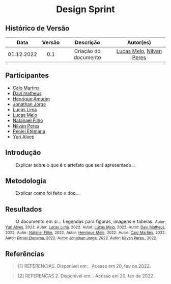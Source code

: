 # <center> Design Sprint


## Histórico de Versão<br>

|Data | Versão | Descrição | Autor(es)|
| :-:|:-:|:-:|:-: |
| 01.12.2022 | 0.1 | Criação do documento |[Lucas Melo](https://github.com/luucas-melo), [Nilvan Peres](https://github.com/NilvanPeres)|

## Participantes

* [Caio Martins](https://github.com/linktocaio)
* [Davi matheus](https://github.com/DaviMatheus)
* [Henrique Amorim](https://github.com/HenriqueAmorim20)
* [Jonathan Jorge](https://github.com/Jonathan-Oliveira)
* [Lucas Lima](https://github.com/mibasFerraz)
* [Lucas Melo](https://github.com/luucas-melo)
* [Natanael Filho](https://github.com/fernandes-natanael)
* [Nilvan Peres](https://github.com/NilvanPeres)
* [Peniel Etèmana](https://github.com/zpeniel09)
* [Yuri Alves](https://github.com/yuriAlves5)

## Introdução
<p align="justify">&emsp;&emsp;
    Explicar sobre o que é o artefato que será apresentado...
</p>


## Metodologia
<p align="justify">&emsp;&emsp; 
    Explicar como foi feito o doc...
</p>

## Resultados
<p align="justify">&emsp;&emsp;
    O documento em si...
Legendas para figuras, imagens e tabelas:
    <small>Autor: <a href='https://github.com/yuriAlves5'>Yuri Alves</a>, 2022.</small>
    <small>Autor: <a href='https://github.com/mibasFerraz'>Lucas Lima</a>, 2022.</small>
    <small>Autor: <a href='https://github.com/luucas-melo'>Lucas Melo</a>, 2022.</small>
    <small>Autor: <a href='https://github.com/DaviMatheus'>Davi Matheus</a>, 2022.</small>
    <small>Autor: <a href='https://github.com/fernandes-natanael'>Natanel Filho</a>, 2022.</small>
    <small>Autor: <a href='https://github.com/HenriqueAmorim20'>Henrique Melo</a>, 2022.</small>
    <small>Autor: <a href='https://github.com/linktocaio'>Caio Martins</a>, 2022.</small>
    <small>Autor: <a href='https://github.com/zpeniel09'>Peniel Etenema</a>, 2022.</small>
    <small>Autor: <a href='https://github.com/Jonathan-Oliveira'>Jonathan Jorge</a>, 2022.</small>
    <small>Autor:  <a href='https://github.com/NilvanPeres'> Nilvan Peres </a>, 2022.</small>


</p>


## Referências

> [1] REFERENCIAS. Disponível em: <link>. Acesso em 20, fev de 2022.

> [2] REFERENCAS 2. Disponível em: <link>. Acesso em 20, fev de 2022.